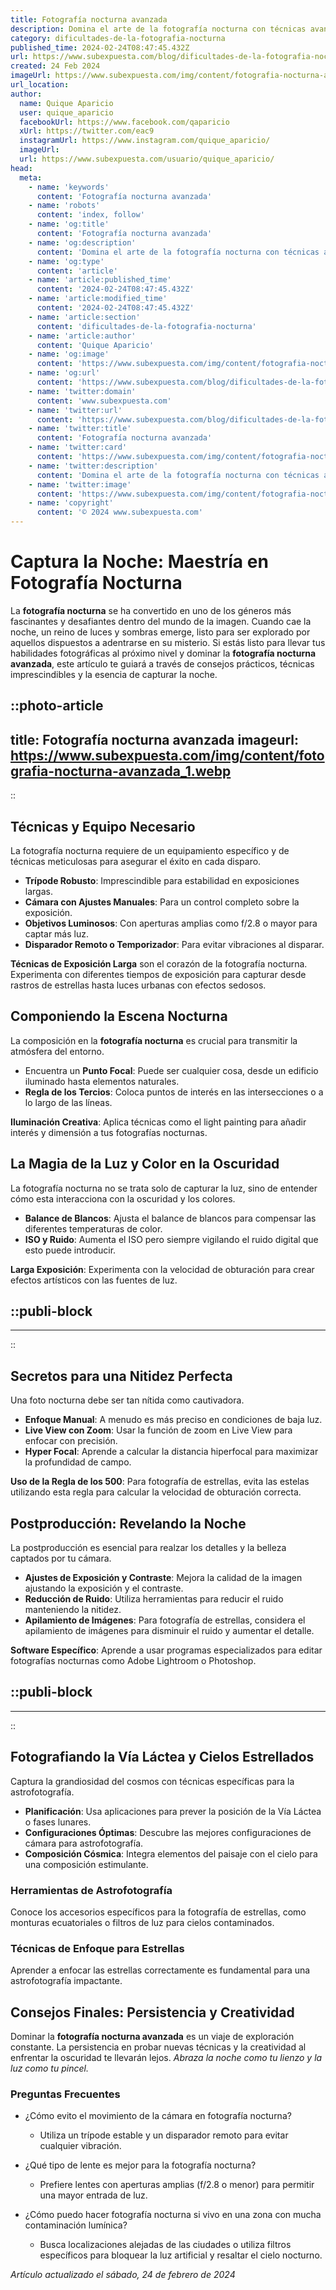 ```yaml
---
title: Fotografía nocturna avanzada
description: Domina el arte de la fotografía nocturna con técnicas avanzadas y captura escenas impresionantes bajo las estrellas.
category: dificultades-de-la-fotografia-nocturna
published_time: 2024-02-24T08:47:45.432Z
url: https://www.subexpuesta.com/blog/dificultades-de-la-fotografia-nocturna/fotografia-nocturna-avanzada
created: 24 Feb 2024
imageUrl: https://www.subexpuesta.com/img/content/fotografia-nocturna-avanzada_1.webp
url_location:
author:
  name: Quique Aparicio
  user: quique_aparicio
  facebookUrl: https://www.facebook.com/qaparicio
  xUrl: https://twitter.com/eac9
  instagramUrl: https://www.instagram.com/quique_aparicio/
  imageUrl: 
  url: https://www.subexpuesta.com/usuario/quique_aparicio/
head:
  meta:
    - name: 'keywords'
      content: 'Fotografía nocturna avanzada'
    - name: 'robots'
      content: 'index, follow'
    - name: 'og:title'
      content: 'Fotografía nocturna avanzada'
    - name: 'og:description'
      content: 'Domina el arte de la fotografía nocturna con técnicas avanzadas y captura escenas impresionantes bajo las estrellas.'
    - name: 'og:type'
      content: 'article'
    - name: 'article:published_time'
      content: '2024-02-24T08:47:45.432Z'
    - name: 'article:modified_time'
      content: '2024-02-24T08:47:45.432Z'
    - name: 'article:section'
      content: 'dificultades-de-la-fotografia-nocturna'
    - name: 'article:author'
      content: 'Quique Aparicio'
    - name: 'og:image'
      content: 'https://www.subexpuesta.com/img/content/fotografia-nocturna-avanzada_1.webp'
    - name: 'og:url'
      content: 'https://www.subexpuesta.com/blog/dificultades-de-la-fotografia-nocturna/fotografia-nocturna-avanzada'
    - name: 'twitter:domain'
      content: 'www.subexpuesta.com'
    - name: 'twitter:url'
      content: 'https://www.subexpuesta.com/blog/dificultades-de-la-fotografia-nocturna/fotografia-nocturna-avanzada'
    - name: 'twitter:title'
      content: 'Fotografía nocturna avanzada'
    - name: 'twitter:card'
      content: 'https://www.subexpuesta.com/img/content/fotografia-nocturna-avanzada_1.webp'
    - name: 'twitter:description'
      content: 'Domina el arte de la fotografía nocturna con técnicas avanzadas y captura escenas impresionantes bajo las estrellas.'
    - name: 'twitter:image'
      content: 'https://www.subexpuesta.com/img/content/fotografia-nocturna-avanzada_1.webp'
    - name: 'copyright'
      content: '© 2024 www.subexpuesta.com'
---
```

# Captura la Noche: Maestría en Fotografía Nocturna

La **fotografía nocturna** se ha convertido en uno de los géneros más fascinantes y desafiantes dentro del mundo de la imagen. Cuando cae la noche, un reino de luces y sombras emerge, listo para ser explorado por aquellos dispuestos a adentrarse en su misterio. Si estás listo para llevar tus habilidades fotográficas al próximo nivel y dominar la **fotografía nocturna avanzada**, este artículo te guiará a través de consejos prácticos, técnicas imprescindibles y la esencia de capturar la noche.


::photo-article
---
title: Fotografía nocturna avanzada
imageurl: https://www.subexpuesta.com/img/content/fotografia-nocturna-avanzada_1.webp
---
::


## Técnicas y Equipo Necesario
La fotografía nocturna requiere de un equipamiento específico y de técnicas meticulosas para asegurar el éxito en cada disparo.

- **Trípode Robusto**: Imprescindible para estabilidad en exposiciones largas.
- **Cámara con Ajustes Manuales**: Para un control completo sobre la exposición.
- **Objetivos Luminosos**: Con aperturas amplias como f/2.8 o mayor para captar más luz.
- **Disparador Remoto o Temporizador**: Para evitar vibraciones al disparar.

**Técnicas de Exposición Larga** son el corazón de la fotografía nocturna. Experimenta con diferentes tiempos de exposición para capturar desde rastros de estrellas hasta luces urbanas con efectos sedosos.

## Componiendo la Escena Nocturna
La composición en la **fotografía nocturna** es crucial para transmitir la atmósfera del entorno.

- Encuentra un **Punto Focal**: Puede ser cualquier cosa, desde un edificio iluminado hasta elementos naturales.
- **Regla de los Tercios**: Coloca puntos de interés en las intersecciones o a lo largo de las líneas.

**Iluminación Creativa**: Aplica técnicas como el light painting para añadir interés y dimensión a tus fotografías nocturnas.

## La Magia de la Luz y Color en la Oscuridad
La fotografía nocturna no se trata solo de capturar la luz, sino de entender cómo esta interacciona con la oscuridad y los colores. 

- **Balance de Blancos**: Ajusta el balance de blancos para compensar las diferentes temperaturas de color.
- **ISO y Ruido**: Aumenta el ISO pero siempre vigilando el ruido digital que esto puede introducir.

**Larga Exposición**: Experimenta con la velocidad de obturación para crear efectos artísticos con las fuentes de luz.


  ::publi-block
  ---
  ---
  ::
  
  
## Secretos para una Nitidez Perfecta
Una foto nocturna debe ser tan nítida como cautivadora.

- **Enfoque Manual**: A menudo es más preciso en condiciones de baja luz.
- **Live View con Zoom**: Usar la función de zoom en Live View para enfocar con precisión.
- **Hyper Focal**: Aprende a calcular la distancia hiperfocal para maximizar la profundidad de campo.

**Uso de la Regla de los 500**: Para fotografía de estrellas, evita las estelas utilizando esta regla para calcular la velocidad de obturación correcta.

## Postproducción: Revelando la Noche
La postproducción es esencial para realzar los detalles y la belleza captados por tu cámara.

- **Ajustes de Exposición y Contraste**: Mejora la calidad de la imagen ajustando la exposición y el contraste.
- **Reducción de Ruido**: Utiliza herramientas para reducir el ruido manteniendo la nitidez.
- **Apilamiento de Imágenes**: Para fotografía de estrellas, considera el apilamiento de imágenes para disminuir el ruido y aumentar el detalle.

**Software Específico**: Aprende a usar programas especializados para editar fotografías nocturnas como Adobe Lightroom o Photoshop.


  ::publi-block
  ---
  ---
  ::
  
  
## Fotografiando la Vía Láctea y Cielos Estrellados
Captura la grandiosidad del cosmos con técnicas específicas para la astrofotografía.

- **Planificación**: Usa aplicaciones para prever la posición de la Vía Láctea o fases lunares.
- **Configuraciones Óptimas**: Descubre las mejores configuraciones de cámara para astrofotografía.
- **Composición Cósmica**: Integra elementos del paisaje con el cielo para una composición estimulante.

### Herramientas de Astrofotografía
Conoce los accesorios específicos para la fotografía de estrellas, como monturas ecuatoriales o filtros de luz para cielos contaminados.

### Técnicas de Enfoque para Estrellas
Aprender a enfocar las estrellas correctamente es fundamental para una astrofotografía impactante.

## Consejos Finales: Persistencia y Creatividad
Dominar la **fotografía nocturna avanzada** es un viaje de exploración constante. La persistencia en probar nuevas técnicas y la creatividad al enfrentar la oscuridad te llevarán lejos. *Abraza la noche como tu lienzo y la luz como tu pincel.*

### Preguntas Frecuentes

- ¿Cómo evito el movimiento de la cámara en fotografía nocturna?
  - Utiliza un trípode estable y un disparador remoto para evitar cualquier vibración.

- ¿Qué tipo de lente es mejor para la fotografía nocturna?
  - Prefiere lentes con aperturas amplias (f/2.8 o menor) para permitir una mayor entrada de luz.

- ¿Cómo puedo hacer fotografía nocturna si vivo en una zona con mucha contaminación lumínica?
  - Busca localizaciones alejadas de las ciudades o utiliza filtros específicos para bloquear la luz artificial y resaltar el cielo nocturno.

_Artículo actualizado el sábado, 24 de febrero de 2024_